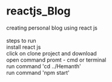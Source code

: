 # reactjs_Blog<br>
creating personal blog using react js<br>
<br>
steps to run<br>
install react js<br>
click on clone project and download<br>
open command promt - cmd or terminal<br>
run command 'cd ../Hemanth'<br>
run command 'npm start'<br>
